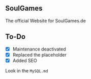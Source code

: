 ## SoulGames

The official Website for SoulGames.de

## To-Do

- [x] Maintenance deactivated
- [x] Replaced the placeholder
- [x] Added SEO

Look in the `MySQL.md`